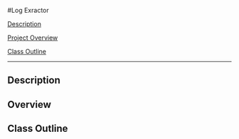 #Log Exractor

[Description](#desc)

[Project Overview](#overv)

[Class Outline](classo)

***


## <a name="desc">Description



## <a name="overv">Overview



## <a name="class">Class Outline